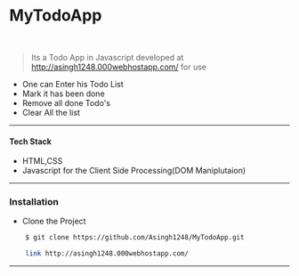 # MyTodoApp

<div>
<br> 

>Its a Todo App in Javascript developed at http://asingh1248.000webhostapp.com/ for use
</div>
<ul>
<li>One can Enter his Todo List</li>
<li>Mark it has been done </li>
<li>Remove all done Todo's </li>
<li>Clear All the list </li>
</ul>

---------------------------------
<h4>Tech Stack </h4>
<ul>
<li>HTML,CSS </li>
<li>Javascript for the Client Side Processing(DOM Maniplutaion)</li>
</ul>

-----------------------------------
### Installation

* Clone the Project
```sh
    $ git clone https://github.com/Asingh1248/MyTodoApp.git
```
```sh
    link http://asingh1248.000webhostapp.com/
````
-----------------------------------------
